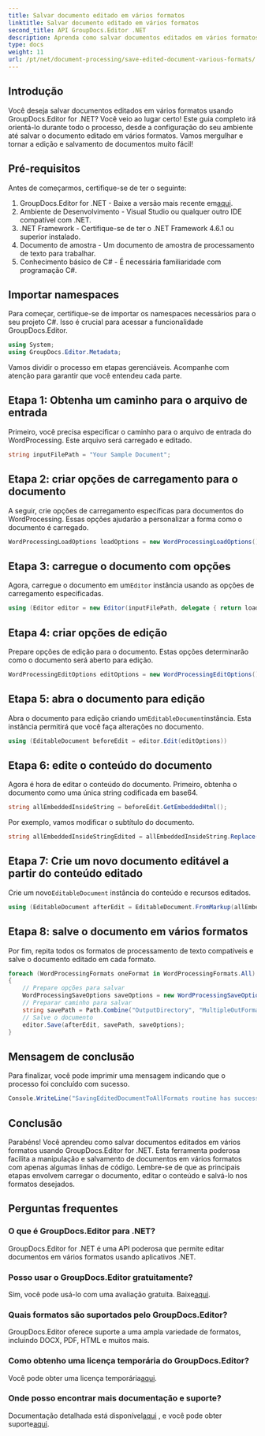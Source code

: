 ```yaml
---
title: Salvar documento editado em vários formatos
linktitle: Salvar documento editado em vários formatos
second_title: API GroupDocs.Editor .NET
description: Aprenda como salvar documentos editados em vários formatos usando GroupDocs.Editor for .NET neste guia passo a passo abrangente.
type: docs
weight: 11
url: /pt/net/document-processing/save-edited-document-various-formats/
---
```

## Introdução
Você deseja salvar documentos editados em vários formatos usando GroupDocs.Editor for .NET? Você veio ao lugar certo! Este guia completo irá orientá-lo durante todo o processo, desde a configuração do seu ambiente até salvar o documento editado em vários formatos. Vamos mergulhar e tornar a edição e salvamento de documentos muito fácil!
## Pré-requisitos
Antes de começarmos, certifique-se de ter o seguinte:
1.  GroupDocs.Editor for .NET - Baixe a versão mais recente em[aqui](https://releases.groupdocs.com/editor/net/).
2. Ambiente de Desenvolvimento - Visual Studio ou qualquer outro IDE compatível com .NET.
3. .NET Framework - Certifique-se de ter o .NET Framework 4.6.1 ou superior instalado.
4. Documento de amostra - Um documento de amostra de processamento de texto para trabalhar.
5. Conhecimento básico de C# - É necessária familiaridade com programação C#.
## Importar namespaces
Para começar, certifique-se de importar os namespaces necessários para o seu projeto C#. Isso é crucial para acessar a funcionalidade GroupDocs.Editor.
```csharp
using System;
using GroupDocs.Editor.Metadata;
```
Vamos dividir o processo em etapas gerenciáveis. Acompanhe com atenção para garantir que você entendeu cada parte.
## Etapa 1: Obtenha um caminho para o arquivo de entrada
Primeiro, você precisa especificar o caminho para o arquivo de entrada do WordProcessing. Este arquivo será carregado e editado.
```csharp
string inputFilePath = "Your Sample Document";
```
## Etapa 2: criar opções de carregamento para o documento
A seguir, crie opções de carregamento específicas para documentos do WordProcessing. Essas opções ajudarão a personalizar a forma como o documento é carregado.
```csharp
WordProcessingLoadOptions loadOptions = new WordProcessingLoadOptions();
```
## Etapa 3: carregue o documento com opções
 Agora, carregue o documento em um`Editor` instância usando as opções de carregamento especificadas.
```csharp
using (Editor editor = new Editor(inputFilePath, delegate { return loadOptions; }))
```
## Etapa 4: criar opções de edição
Prepare opções de edição para o documento. Estas opções determinarão como o documento será aberto para edição.
```csharp
WordProcessingEditOptions editOptions = new WordProcessingEditOptions();
```
## Etapa 5: abra o documento para edição
 Abra o documento para edição criando um`EditableDocument`instância. Esta instância permitirá que você faça alterações no documento.
```csharp
using (EditableDocument beforeEdit = editor.Edit(editOptions))
```
## Etapa 6: edite o conteúdo do documento
Agora é hora de editar o conteúdo do documento. Primeiro, obtenha o documento como uma única string codificada em base64.
```csharp
string allEmbeddedInsideString = beforeEdit.GetEmbeddedHtml();
```
Por exemplo, vamos modificar o subtítulo do documento.
```csharp
string allEmbeddedInsideStringEdited = allEmbeddedInsideString.Replace("Subtitle", "Edited subtitle");
```
## Etapa 7: Crie um novo documento editável a partir do conteúdo editado
 Crie um novo`EditableDocument` instância do conteúdo e recursos editados.
```csharp
using (EditableDocument afterEdit = EditableDocument.FromMarkup(allEmbeddedInsideStringEdited, null))
```
## Etapa 8: salve o documento em vários formatos
Por fim, repita todos os formatos de processamento de texto compatíveis e salve o documento editado em cada formato.
```csharp
foreach (WordProcessingFormats oneFormat in WordProcessingFormats.All)
{
    // Prepare opções para salvar
    WordProcessingSaveOptions saveOptions = new WordProcessingSaveOptions(oneFormat);
    // Preparar caminho para salvar
    string savePath = Path.Combine("OutputDirectory", "MultipleOutFormats." + saveOptions.OutputFormat.Extension);
    // Salve o documento
    editor.Save(afterEdit, savePath, saveOptions);
}
```
## Mensagem de conclusão
Para finalizar, você pode imprimir uma mensagem indicando que o processo foi concluído com sucesso.
```csharp
Console.WriteLine("SavingEditedDocumentToAllFormats routine has successfully finished");
```
## Conclusão
Parabéns! Você aprendeu como salvar documentos editados em vários formatos usando GroupDocs.Editor for .NET. Esta ferramenta poderosa facilita a manipulação e salvamento de documentos em vários formatos com apenas algumas linhas de código. Lembre-se de que as principais etapas envolvem carregar o documento, editar o conteúdo e salvá-lo nos formatos desejados.
## Perguntas frequentes
### O que é GroupDocs.Editor para .NET?
GroupDocs.Editor for .NET é uma API poderosa que permite editar documentos em vários formatos usando aplicativos .NET.
### Posso usar o GroupDocs.Editor gratuitamente?
 Sim, você pode usá-lo com uma avaliação gratuita. Baixe[aqui](https://releases.groupdocs.com/).
### Quais formatos são suportados pelo GroupDocs.Editor?
GroupDocs.Editor oferece suporte a uma ampla variedade de formatos, incluindo DOCX, PDF, HTML e muitos mais.
### Como obtenho uma licença temporária do GroupDocs.Editor?
 Você pode obter uma licença temporária[aqui](https://purchase.groupdocs.com/temporary-license/).
### Onde posso encontrar mais documentação e suporte?
 Documentação detalhada está disponível[aqui](https://reference.groupdocs.com/editor/net/) , e você pode obter suporte[aqui](https://forum.groupdocs.com/c/editor/20).